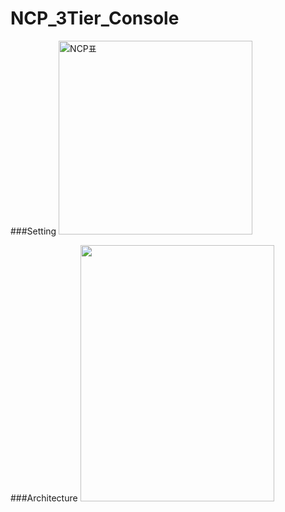 # NCP_3Tier_Console
###Setting
<img width="310" alt="NCP표" src="https://user-images.githubusercontent.com/102592847/213985749-85b9d1d2-0b9a-41b6-a868-a2d86f46b1c0.png">

###Architecture
<img src="https://user-images.githubusercontent.com/102592847/213979748-5245bc93-05aa-48bd-809d-92f9dd3c63f7.png" width="310" height="410"/>

